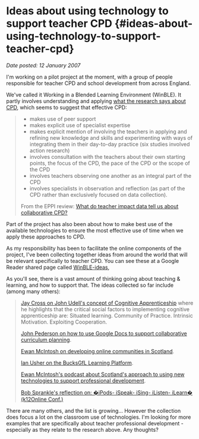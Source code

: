 # Ideas about using technology to support teacher CPD {#ideas-about-using-technology-to-support-teacher-cpd}

_Date posted: 12 January 2007_

I'm working on a pilot project at the moment, with a group of people responsible for teacher CPD and school development from across England.

We've called it Working in a Blended Learning Environment (WinBLE). It partly involves understanding and applying [what the research says about CPD](http://eppi.ioe.ac.uk/cms/Default.aspx?tabid=159), which seems to suggest that effective CPD:

> *   makes use of peer support
> *   makes explicit use of specialist expertise
> *   makes explicit mention of involving the teachers in applying and refining new knowledge and skills and experimenting with ways of integrating them in their day-to-day practice (six studies involved action research)
> *   involves consultation with the teachers about their own starting points, the focus of the CPD, the pace of the CPD or the scope of the CPD
> *   involves teachers observing one another as an integral part of the CPD
> *   involves specialists in observation and reflection (as part of the CPD rather than exclusively focused on data collection).
> 
> From the EPPI review: [What do teacher impact data tell us about collaborative CPD?](http://eppi.ioe.ac.uk/cms/Default.aspx?tabid=395)

Part of the project has also been about how to make best use of the available technologies to ensure the most effective use of time when we apply these approaches to CPD.

As my responsibility has been to facilitate the online components of the project, I've been collecting together ideas from around the world that will be relevant specifically to teacher CPD. You can see these at a Google Reader shared page called [WinBLE-ideas](http://www.google.com/reader/shared/user/10949212512548432704/label/winble-ideas),

As you'll see, there is a vast amount of thinking going about teaching & learning, and how to support that. The ideas collected so far include (among many others):

> [Jay Cross on John Udell's concept of Cognitive Apprenticeship](http://informl.com/?p=691) where he highlights that the critical social factors to implementing cognitive apprenticeship are: Situated learning. Community of Practice. Intrinsic Motivation. Exploiting Cooperation.
> 
> [John Pederson on how to use Google Docs to support collaborative curriculum planning](http://pedersondesigns.com/2007/01/09/is-this-something-google-curriculum-20/).
> 
> [Ewan McIntosh on developing online communities in Scotland](http://feeds.feedburner.com/~r/edublogs/~3/72880171/a_few_words_on_.html).
> 
> [Ian Usher on the BucksGfL Learning Platform](http://www.berthelemy-family.org.uk/blogs/index.php/mark/2007/01/08/the_bucksgfl_learning_platform).
> 
> [Ewan McIntosh's podcast about Scotland's approach to using new technologies to support professional development](http://www.berthelemy-family.org.uk/blogs/index.php/mark/2007/01/05/euan_macintosh_on_professional_developme_1).
> 
> [Bob Sprankle's reflection on: �iPods- iSpeak- iSing- iListen- iLearn� (k12Online Conf.)](http://bobsprankle.com/bitbybit_wordpress/?p=127)

There are many others, and the list is growing... However the collection does focus a lot on the classroom use of technologies. I'm looking for more examples that are specifically about teacher professional development - especially as they relate to the research above. Any thoughts?